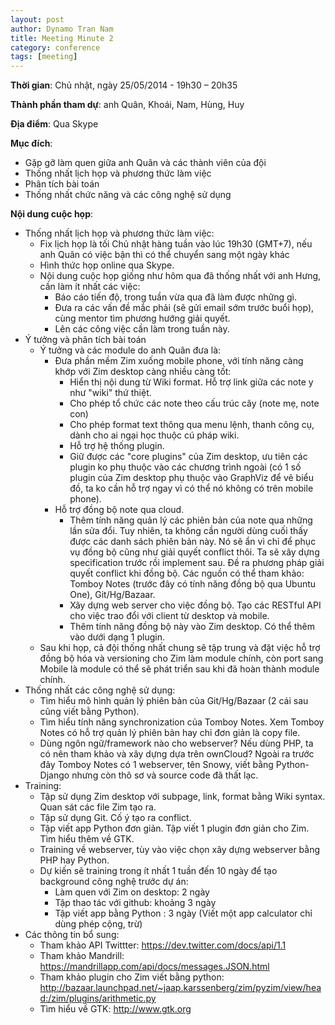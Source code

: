 ```yaml
---
layout: post
author: Dynamo Tran Nam
title: Meeting Minute 2
category: conference
tags: [meeting]
---
```

**Thời gian**: Chủ nhật, ngày 25/05/2014 - 19h30 – 20h35

**Thành phần tham dự**: anh Quân, Khoái, Nam, Hùng, Huy

**Địa điểm**: Qua Skype

**Mục đích**:
* Gặp gỡ làm quen giữa anh Quân và các thành viên của đội
* Thống nhất lịch họp và phương thức làm việc
* Phân tích bài toán
* Thống nhất chức năng và các công nghệ sử dụng

**Nội dung cuộc họp**:
* Thống nhất lịch họp và phương thức làm việc:
  - Fix lịch họp là tối Chủ nhật hàng tuần vào lúc 19h30 (GMT+7), nếu anh Quân có việc bận thì có thể chuyển sang một ngày khác
  - Hình thức họp online qua Skype.
  - Nội dung cuộc họp giống như hôm qua đã thống nhất với anh Hưng, cần làm ít nhất các việc:
    + Báo cáo tiến độ, trong tuần vừa qua đã làm được những gì.
    + Đưa ra các vấn đề mắc phải (sẽ gửi email sớm trước buổi họp), cùng mentor tìm phương hướng giải quyết.
    + Lên các công việc cần làm trong tuần này.
* Ý tưởng và phân tích bài toán
  - Ý tưởng và các module do anh Quân đưa là:
    + Đưa phần mềm Zim xuống mobile phone, với tính năng càng khớp với Zim desktop càng nhiều càng tốt:
      + Hiển thị nội dung từ Wiki format. Hỗ trợ link giữa các note y như "wiki" thứ thiệt.
      + Cho phép tổ chức các note theo cấu trúc cây (note mẹ, note con)
      + Cho phép format text thông qua menu lệnh, thanh công cụ, dành cho ai ngại học thuộc cú pháp wiki.
      + Hỗ trợ hệ thống plugin.
      + Giữ được các "core plugins" của Zim desktop, ưu tiên các plugin ko phụ thuộc vào các chương trình ngoài (có 1 số plugin của Zim desktop phụ thuộc vào GraphViz để vẽ biểu đồ, ta ko cần hỗ trợ ngay vì có thể nó không có trên mobile phone).
    + Hỗ trợ đồng bộ note qua cloud.
      + Thêm tính năng quản lý các phiên bản của note qua những lần sửa đổi. Tuy nhiên, ta không cần người dùng cuối thấy được các danh sách phiên bản này. Nó sẽ ẩn vì chỉ để phục vụ đồng bộ cũng như giải quyết conflict thôi. Ta sẽ xây dựng specification trước rồi implement sau. Đề ra phương pháp giải quyết conflict khi đồng bộ. Các nguồn có thể tham khảo: Tomboy Notes (trước đây có tính năng đồng bộ qua Ubuntu One), Git/Hg/Bazaar.
      + Xây dựng web server cho việc đồng bộ. Tạo các RESTful API cho việc trao đổi với client từ desktop và mobile.
      + Thêm tính năng đồng bộ này vào Zim desktop. Có thể thêm vào dưới dạng 1 plugin.
  - Sau khi họp, cả đội thống nhất chung sẽ tập trung và đặt việc hỗ trợ đồng bộ hóa và versioning cho Zim làm module chính, còn port sang Mobile là module có thể sẽ phát triển sau khi đã hoàn thành module chính.
* Thống nhất các công nghệ sử dụng:
  - Tìm hiểu mô hình quản lý phiên bản của Git/Hg/Bazaar (2 cái sau cũng viết bằng Python).
  - Tìm hiểu tính năng synchronization của Tomboy Notes. Xem Tomboy Notes có hỗ trợ quản lý phiên bản hay chỉ đơn giản là copy file.
  - Dùng ngôn ngữ/framework nào cho webserver? Nếu dùng PHP, ta có nên tham khảo và xây dựng dựa trên ownCloud? Ngoài ra trước đây Tomboy Notes có 1 webserver, tên Snowy, viết bằng Python-Django nhưng còn thô sơ và source code đã thất lạc.
* Training:
  - Tập sử dụng Zim desktop với subpage, link, format bằng Wiki syntax. Quan sát các file Zim tạo ra.
  - Tập sử dụng Git. Cố ý tạo ra conflict.
  - Tập viết app Python đơn giản. Tập viết 1 plugin đơn giản cho Zim. Tìm hiểu thêm về GTK.
  - Training về webserver, tùy vào việc chọn xây dựng webserver bằng PHP hay Python.
  - Dự kiến sẽ training trong ít nhất 1 tuần đến 10 ngày để tạo background công nghệ trước dự án:
    + Làm quen với Zim on desktop: 2 ngày
    + Tập thao tác với github: khoảng 3 ngày
    + Tập viết app bằng Python : 3 ngày (Viết một app calculator chỉ dùng phép cộng, trừ)
* Các thông tin bổ sung:
  - Tham khảo API Twittter: https://dev.twitter.com/docs/api/1.1
  - Tham khảo Mandrill: https://mandrillapp.com/api/docs/messages.JSON.html
  - Tham khảo plugin cho Zim viết bằng python: http://bazaar.launchpad.net/~jaap.karssenberg/zim/pyzim/view/head:/zim/plugins/arithmetic.py
  - Tìm hiểu về GTK: http://www.gtk.org
